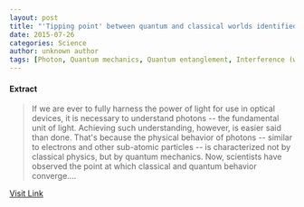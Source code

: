 ```yaml
---
layout: post
title: "'Tipping point' between quantum and classical worlds identified"
date: 2015-07-26
categories: Science
author: unknown author
tags: [Photon, Quantum mechanics, Quantum entanglement, Interference (wave propagation), Physics, Schrdingers cat, Light, Theoretical physics, Condensed matter physics, Scientific theories, Cognitive science, Modern physics, Solid state engineering, Science, Applied and interdisciplinary physics, Particle physics, Physical sciences, Mechanics, Featured]
---
```





#### Extract
>If we are ever to fully harness the power of light for use in optical devices, it is necessary to understand photons -- the fundamental unit of light. Achieving such understanding, however, is easier said than done. That's because the physical behavior of photons -- similar to electrons and other sub-atomic particles -- is characterized not by classical physics, but by quantum mechanics. Now, scientists have observed the point at which classical and quantum behavior converge....



[Visit Link](http://feeds.sciencedaily.com/~r/sciencedaily/~3/JltXEwGVuJs/150324132234.htm)


